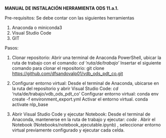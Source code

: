 **MANUAL DE INSTALACIÓN HERRAMIENTA ODS 11.a.1.** 

Pre-requisitos: Se debe contar con las siguientes herramientas
1.	Anaconda o miniconda3
2.	Visual Studio Code
3.	GIT

Pasos:
1.	Clonar repositorio: Abrir una terminal de Anaconda PowerShell, ubicar la ruta de trabajo con el comando:
_cd ‘ruta/de/trabajo’_
Insertar el siguiente comando para clonar el repositorio:
git clone https://github.com/dfsandovalp01/vdb_ods_pdt_co.git

2.	Configurar entorno virtual: 
Desde el terminal de Anaconda, ubicarse en la ruta del repositorio y abrir Visual Studio Code:
_cd_ ‘ruta/de/trabajo/vdb_ods_pdt_co’
Configurar entorno virtual:
conda env create -f environment_export.yml
Activar el entorno virtual.
conda activate nlp_base
3.	Abrir Visual Studio Code y ejecutar Notebook:
Desde el terminal de Anaconda, mantenerse en la ruta de trabajo y ejecutar:
_code ._
Abrir el Notebook (Notebooks/notebook_ejecutable.ipynb) , seleccionar entorno virtual previamente configurado y ejecutar cada celda.

